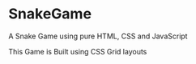 # SnakeGame
A Snake Game using pure HTML, CSS and JavaScript

This Game is Built using CSS Grid layouts
